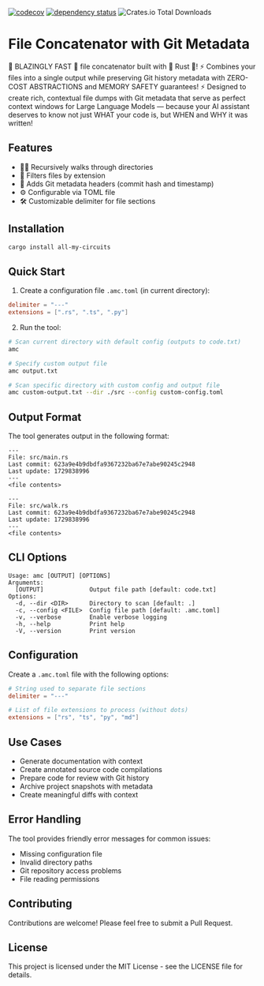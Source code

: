 [![codecov](https://codecov.io/gh/oiwn/all-my-circuits/graph/badge.svg?token=RQJ86YJPL0)](https://codecov.io/gh/oiwn/all-my-circuits)
[![dependency status](https://deps.rs/repo/github/oiwn/all-my-circuits/status.svg)](https://deps.rs/repo/github/oiwn/all-my-circuits)
![Crates.io Total Downloads](https://img.shields.io/crates/d/all-my-circuits)

# File Concatenator with Git Metadata

🚀 BLAZINGLY FAST 🚀 file concatenator built with 🦀 Rust 🦀! ⚡️ Combines your
files into a single output while preserving Git history metadata with
ZERO-COST ABSTRACTIONS and MEMORY SAFETY guarantees! ⚡️ Designed to
create rich, contextual file dumps with Git metadata that serve as perfect
context windows for Large Language Models — because your AI assistant
deserves to know not just WHAT your code is,
but WHEN and WHY it was written!

## Features

- 🚶‍♂️ Recursively walks through directories
- 🎯 Filters files by extension
- 📝 Adds Git metadata headers (commit hash and timestamp)
- ⚙️ Configurable via TOML file
- 🛠️ Customizable delimiter for file sections

## Installation

```bash
cargo install all-my-circuits
```

## Quick Start

1. Create a configuration file `.amc.toml` (in current directory):

```toml
delimiter = "---"
extensions = [".rs", ".ts", ".py"]
```

2. Run the tool:

```bash
# Scan current directory with default config (outputs to code.txt)
amc

# Specify custom output file
amc output.txt

# Scan specific directory with custom config and output file
amc custom-output.txt --dir ./src --config custom-config.toml
```

## Output Format

The tool generates output in the following format:

```
---
File: src/main.rs
Last commit: 623a9e4b9dbdfa9367232ba67e7abe90245c2948
Last update: 1729838996
---
<file contents>

---
File: src/walk.rs
Last commit: 623a9e4b9dbdfa9367232ba67e7abe90245c2948
Last update: 1729838996
---
<file contents>
```

## CLI Options

```
Usage: amc [OUTPUT] [OPTIONS]
Arguments:
  [OUTPUT]             Output file path [default: code.txt]
Options:
  -d, --dir <DIR>      Directory to scan [default: .]
  -c, --config <FILE>  Config file path [default: .amc.toml]
  -v, --verbose        Enable verbose logging
  -h, --help           Print help
  -V, --version        Print version
```

## Configuration

Create a `.amc.toml` file with the following options:

```toml
# String used to separate file sections
delimiter = "---"

# List of file extensions to process (without dots)
extensions = ["rs", "ts", "py", "md"]
```

## Use Cases

- Generate documentation with context
- Create annotated source code compilations
- Prepare code for review with Git history
- Archive project snapshots with metadata
- Create meaningful diffs with context

## Error Handling

The tool provides friendly error messages for common issues:
- Missing configuration file
- Invalid directory paths
- Git repository access problems
- File reading permissions

## Contributing

Contributions are welcome! Please feel free to submit a Pull Request.

## License

This project is licensed under the MIT License - see the LICENSE file for details.
